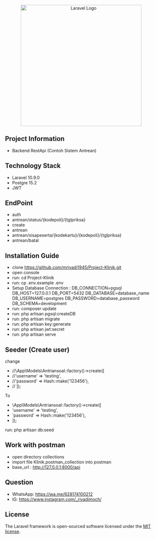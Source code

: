 <p align="center"><a href="https://laravel.com" target="_blank"><img src="https://raw.githubusercontent.com/laravel/art/master/logo-lockup/5%20SVG/2%20CMYK/1%20Full%20Color/laravel-logolockup-cmyk-red.svg" width="400" alt="Laravel Logo"></a></p>

## Project Information
   - Backend RestApi (Contoh Sistem Antrean)

## Technology Stack
   - Laravel 10.9.0
   - Postgre 15.2
   - JWT

## EndPoint
- auth
- antrean/status/{kodepoli}/{tglpriksa}
- create
- antrean
- antrean/sisapeserta/{kodekartu}/{kodepoli}/{tglpriksa}
- antrean/batal

## Installation Guide

- clone https://github.com/mriyadi1945/Project-Klinik.git
- open console
- run: cd Project-Klinik
- run: cp .env.example .env
- Setup Database Connection : 
    DB_CONNECTION=pgsql
    DB_HOST=127.0.0.1
    DB_PORT=5432
    DB_DATABASE=database_name
    DB_USERNAME=postgres
    DB_PASSWORD=database_password
    DB_SCHEMA=development
- run: composer update
- run: php artisan pgsql:createDB
- run: php artisan migrate
- run: php artisan key:generate
- run: php artisan jwt:secret
- run: php artisan serve

## Seeder (Create user)
change
- //\App\Models\Antriansoal::factory()->create([
- //'username' => 'testing',
- //'password' => Hash::make('123456'),
- // ]);
 
To
 
- \App\Models\Antriansoal::factory()->create([
- 'username' => 'testing',
- 'password' => Hash::make('123456'),
- ]);

run: php artisan db:seed

## Work with postman
- open directory collections
- import file Klinik.postman_collection into postman
- base_url : http://127.0.0.1:8000/api

## Question
- WhatsApp: https://wa.me/628174100212
- IG: https://www.instagram.com/_riyadimoch/

## License

The Laravel framework is open-sourced software licensed under the [MIT license](https://opensource.org/licenses/MIT).
